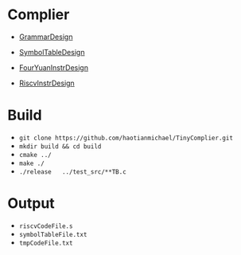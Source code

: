 # Complier



* [GrammarDesign](docs/0GrammarDesign.md)

* [SymbolTableDesign](docs/1SymbolTableDesign.md)

* [FourYuanInstrDesign](docs/2FourYuanInstrDesign.md)

* [RiscvInstrDesign](docs/3RiscvInstrDesign.md)



# Build

* `git clone https://github.com/haotianmichael/TinyComplier.git`
* `mkdir build && cd build`
* `cmake ../`
* `make ./`  
* `./release   ../test_src/**TB.c`



# Output

* `riscvCodeFile.s`          
* `symbolTableFile.txt `     
* `tmpCodeFile.txt`         



